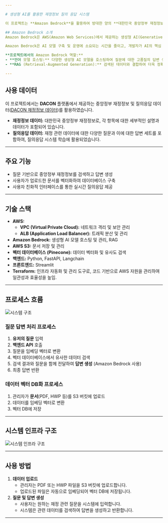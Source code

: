 ```yaml
---

# 생성형 AI를 활용한 재정정보 질의 응답 시스템

이 프로젝트는 **Amazon Bedrock**을 활용하여 방대한 양의 **대한민국 중앙정부 재정정보 데이터**를 기반으로 사용자에게 신속하고 정확한 정보를 제공하는 생성형 AI 질의응답 시스템을 구축하는 것을 목표로 합니다. 

## Amazon Bedrock 소개
Amazon Bedrock은 AWS(Amazon Web Services)에서 제공하는 생성형 AI(Generative AI) 서비스 플랫폼입니다. 이 플랫폼은 다양한 사전 학습된 AI 모델을 API를 통해 간편하게 활용할 수 있도록 설계되었으며, 복잡한 인프라 관리 없이도 AI 기술을 애플리케이션에 통합할 수 있는 기능을 제공합니다.

Amazon Bedrock은 AI 모델 구축 및 운영에 소요되는 시간을 줄이고, 개발자가 AI의 핵심 기능에 집중할 수 있도록 지원합니다. 이를 통해 기업은 AI 기반 애플리케이션을 빠르게 개발하고 배포할 수 있습니다.

**프로젝트에서의 Amazon Bedrock 역할:**
- **언어 모델 호스팅:** 다양한 생성형 AI 모델을 호스팅하여 질문에 대한 고품질의 답변 생성.
- **RAG (Retrieval-Augmented Generation):** 검색된 데이터와 결합하여 더욱 정확한 답변 생성.

---
```


## 사용 데이터
이 프로젝트에서는 **DACON** 플랫폼에서 제공하는 중앙정부 재정정보 및 질의응답 데이터([DACON 재정정보 데이터](https://dacon.io/competitions/official/236295/data))를 활용하였습니다. 

- **재정정보 데이터:** 대한민국 중앙정부 재정정보로, 각 항목에 대한 세부적인 설명과 데이터가 포함되어 있습니다.  
- **질의응답 데이터:** 재정 관련 데이터에 대한 다양한 질문과 이에 대한 답변 세트를 포함하여, 질의응답 시스템 학습에 활용되었습니다.

---

## 주요 기능
- 질문 기반으로 중앙정부 재정정보를 검색하고 답변 생성
- 사용자가 업로드한 문서를 벡터화하여 데이터베이스 구축
- 사용자 친화적 인터페이스를 통한 실시간 질의응답 제공  

---

## 기술 스택
- **AWS:**
  - **VPC (Virtual Private Cloud):** 네트워크 격리 및 보안 관리
  - **ALB (Application Load Balancer):** 트래픽 분산 및 관리
- **Amazon Bedrock:** 생성형 AI 모델 호스팅 및 관리, RAG
- **AWS S3:** 문서 저장 및 관리
- **벡터 데이터베이스 (Pinecone):** 데이터 벡터화 및 유사도 검색
- **백엔드:** Python, FastAPI, Langchain
- **프론트엔드:** Streamlit
- **Terraform:** 인프라 자동화 및 관리 도구로, 코드 기반으로 AWS 자원을 관리하여 일관성과 효율성을 높임.

---

## 프로세스 흐름

![시스템 구조](https://github.com/user-attachments/assets/4037c4cb-9819-4d65-b97a-2de3ce1fd225)

### 질문 답변 처리 프로세스
1. **유저의 질문** 입력
2. **백엔드 API** 호출
3. 질문을 임베딩 벡터로 변환
4. 벡터 데이터베이스에서 유사한 데이터 검색
5. 검색 결과와 질문을 함께 전달하여 **답변 생성** (Amazon Bedrock 사용)
6. 최종 답변 반환

### 데이터 벡터 DB화 프로세스
1. 관리자가 **문서**(PDF, HWP 등)를 S3 버킷에 업로드  
2. 데이터를 임베딩 벡터로 변환  
3. 벡터 DB에 저장  

---

## 시스템 인프라 구조
![시스템 인프라 구조](https://github.com/user-attachments/assets/20a4af29-3861-4ea8-946a-e800dbeab745)


---

## 사용 방법
1. **데이터 업로드**  
   - 관리자는 PDF 또는 HWP 파일을 S3 버킷에 업로드합니다.  
   - 업로드된 파일은 자동으로 임베딩되어 벡터 DB에 저장됩니다.  
2. **질문 및 답변 생성**  
   - 사용자는 원하는 재정 관련 질문을 시스템에 입력합니다.  
   - 시스템은 관련 데이터를 검색하여 답변을 생성하고 반환합니다.  

---
